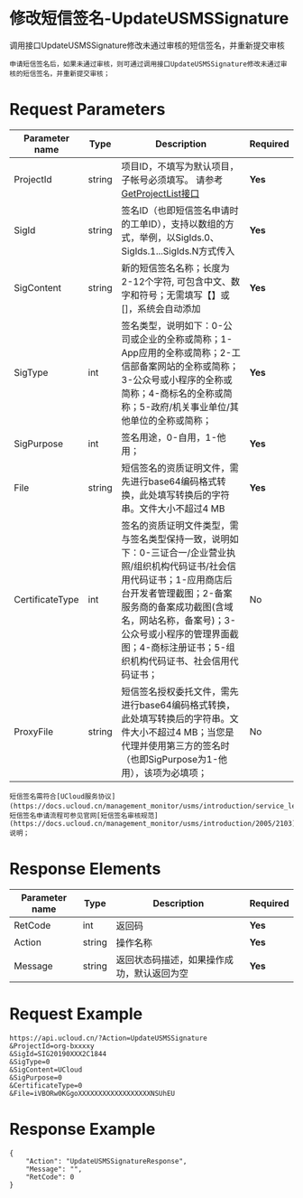 # 修改短信签名-UpdateUSMSSignature

调用接口UpdateUSMSSignature修改未通过审核的短信签名，并重新提交审核

```
申请短信签名后，如果未通过审核，则可通过调用接口UpdateUSMSSignature修改未通过审核的短信签名，并重新提交审核；
```

# Request Parameters
|Parameter name|Type|Description|Required|
|---|---|---|---|
|ProjectId|string|项目ID，不填写为默认项目，子帐号必须填写。 请参考[GetProjectList接口](api/summary/get_project_list)|**Yes**|
|SigId|string|签名ID（也即短信签名申请时的工单ID），支持以数组的方式，举例，以SigIds.0、SigIds.1...SigIds.N方式传入   |**Yes**|
|SigContent|string|新的短信签名名称；长度为2-12个字符, 可包含中文、数字和符号；无需填写【】或[]，系统会自动添加|**Yes**|
|SigType|int|签名类型，说明如下：0-公司或企业的全称或简称；1-App应用的全称或简称；2-工信部备案网站的全称或简称；3-公众号或小程序的全称或简称；4-商标名的全称或简称；5-政府/机关事业单位/其他单位的全称或简称；|**Yes**|
|SigPurpose|int|签名用途，0-自用，1-他用；|**Yes**|
|File|string|短信签名的资质证明文件，需先进行base64编码格式转换，此处填写转换后的字符串。文件大小不超过4 MB|**Yes**|
|CertificateType|int|签名的资质证明文件类型，需与签名类型保持一致，说明如下：0-三证合一/企业营业执照/组织机构代码证书/社会信用代码证书；1-应用商店后台开发者管理截图；2-备案服务商的备案成功截图(含域名，网站名称，备案号)；3-公众号或小程序的管理界面截图；4-商标注册证书；5-组织机构代码证书、社会信用代码证书；|No|
|ProxyFile|string|短信签名授权委托文件，需先进行base64编码格式转换，此处填写转换后的字符串。文件大小不超过4 MB；当您是代理并使用第三方的签名时（也即SigPurpose为1-他用），该项为必填项；|No|

```
短信签名需符合[UCloud服务协议](https://docs.ucloud.cn/management_monitor/usms/introduction/service_level)，短信签名申请流程可参见官网[短信签名审核规范](https://docs.ucloud.cn/management_monitor/usms/introduction/2005/2103)说明；
```

# Response Elements
|Parameter name|Type|Description|Required|
|---|---|---|---|
|RetCode|int|返回码|**Yes**|
|Action|string|操作名称|**Yes**|
|Message|string|返回状态码描述，如果操作成功，默认返回为空|**Yes**|

# Request Example
```
https://api.ucloud.cn/?Action=UpdateUSMSSignature
&ProjectId=org-bxxxxy
&SigId=SIG20190XXX2C1844
&SigType=0
&SigContent=UCloud
&SigPurpose=0
&CertificateType=0
&File=iVBORw0KGgoXXXXXXXXXXXXXXXXXXNSUhEU
```

# Response Example
```
{
    "Action": "UpdateUSMSSignatureResponse", 
    "Message": "", 
    "RetCode": 0
}
```

